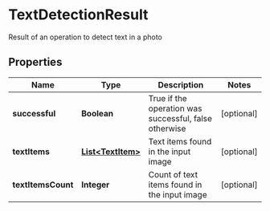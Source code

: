 

# TextDetectionResult

Result of an operation to detect text in a photo
## Properties

Name | Type | Description | Notes
------------ | ------------- | ------------- | -------------
**successful** | **Boolean** | True if the operation was successful, false otherwise |  [optional]
**textItems** | [**List&lt;TextItem&gt;**](TextItem.md) | Text items found in the input image |  [optional]
**textItemsCount** | **Integer** | Count of text items found in the input image |  [optional]



